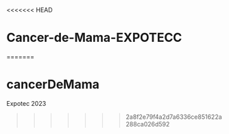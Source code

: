 <<<<<<< HEAD
# Cancer-de-Mama-EXPOTECC
=======
# cancerDeMama
Expotec 2023
>>>>>>> 2a8f2e79f4a2d7a6336ce851622a288ca026d592
